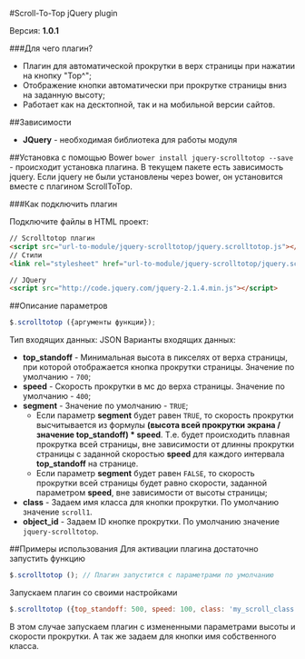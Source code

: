 #Scroll-To-Top jQuery plugin

Версия: **1.0.1**

###Для чего плагин?
* Плагин для автоматической прокрутки в верх страницы при нажатии на кнопку "Top^";
* Отображение кнопки автоматически при прокрутке страницы вниз на заданную высоту;
* Работает как на десктопной, так и на мобильной версии сайтов.

##Зависимости
* **JQuery** - необходимая библиотека для работы модуля

##Установка с помощью Bower
`bower install jquery-scrolltotop --save` - происходит установка плагина. В текущем пакете есть зависимость jquery. Если jquery не были установлены через bower, он установится вместе с плагином ScrollToTop. 


###Как подключить плагин

Подключите файлы в HTML проект:
```html
// Scrolltotop плагин
<script src="url-to-module/jquery-scrolltotop/jquery.scrolltotop.js"></script>
// Стили
<link rel="stylesheet" href="url-to-module/jquery-scrolltotop/jquery.scrolltotop.css">

// JQuery
<script src="http://code.jquery.com/jquery-2.1.4.min.js"></script>

```

##Описание параметров
```js
$.scrolltotop ({аргументы функции}); 
```
Тип входящих данных: JSON
Варианты входящих данных:

* **top_standoff** - Минимальная высота в пикселях от верха страницы, при которой отображается кнопка прокрутки страницы. Значение по умолчанию - `700`;
* **speed** - Скорость прокрутки в мс до верха страницы. Значение по умолчанию - `400`;
* **segment** - Значение по умолчанию - `TRUE`;
	* Если параметр **segment** будет равен `TRUE`, то скорость прокрутки высчитывается из формулы **(высота всей прокрутки экрана / значение top_standoff) * speed**. Т.е. будет происходить плавная прокрутка всей страницы, вне зависимости от длинны прокрутки страницы с заданной скоростью **speed** для каждого интервала **top_standoff** на странице.
	* Если параметр **segment** будет равен `FALSE`, то скорость прокрутки всей страницы будет равно скорости, заданной параметром **speed**, вне зависимости от высоты страницы;
* **class** - Задаем имя класса для кнопки прокрутки. По умолчанию значение `scroll1`.
* **object_id** - Задаем ID кнопке прокрутки. По умолчанию значение `jquery-scrolltotop`.


##Примеры использования
Для активации плагина достаточно запустить функцию
```js
$.scrolltotop (); // Плагин запустится с параметрами по умолчанию
```

Запускаем плагин со своими настройками
```js
$.scrolltotop ({top_standoff: 500, speed: 100, class: 'my_scroll_class'});
```
В этом случае запускаем плагин с измененными параметрами высоты и скорости прокрутки. А так же задаем для кнопки имя собственного класса.